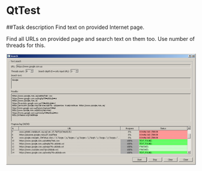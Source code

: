 # QtTest

##Task description
Find text on provided Internet page.

Find all URLs on provided page and search text on them too. Use number of threads for this.

![Alt text](/Screenshot.png?raw=true "Optional Title")
